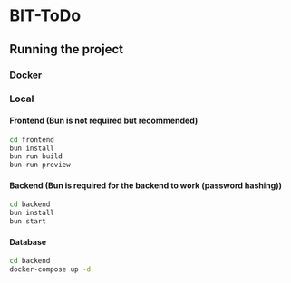 # BIT-ToDo

## Running the project

### Docker

### Local

#### Frontend (Bun is not required but recommended)

```bash
cd frontend
bun install
bun run build
bun run preview
```

#### Backend (Bun is required for the backend to work (password hashing))

```bash
cd backend
bun install
bun start
```

#### Database

```bash
cd backend
docker-compose up -d
```
